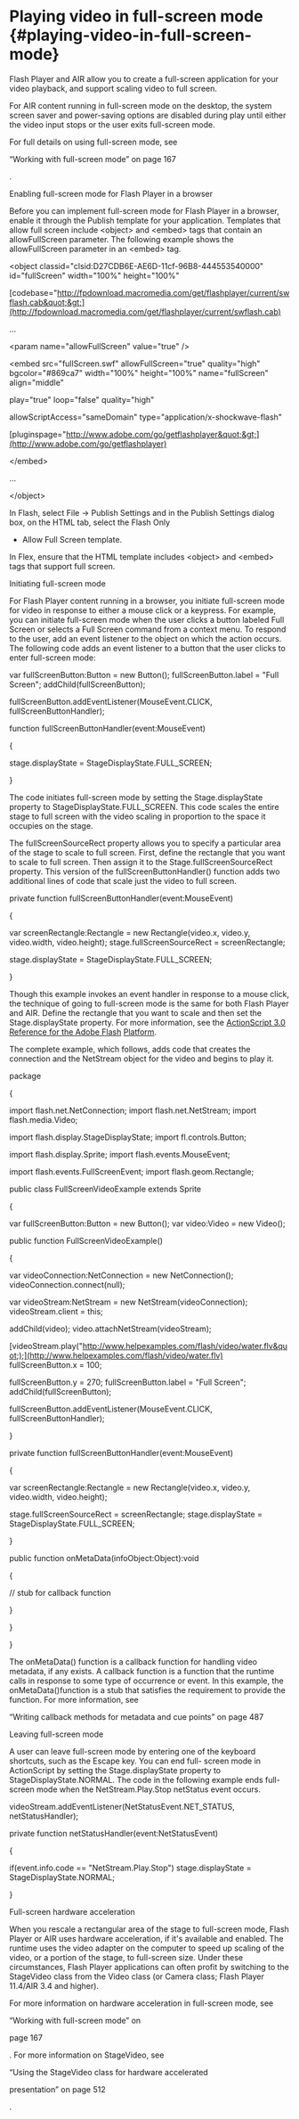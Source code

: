 # Playing video in full-screen mode {#playing-video-in-full-screen-mode}

Flash Player and AIR allow you to create a full-screen application for your video playback, and support scaling video to full screen.

For AIR content running in full-screen mode on the desktop, the system screen saver and power-saving options are disabled during play until either the video input stops or the user exits full-screen mode.

For full details on using full-screen mode, see

“Working with full-screen mode” on page 167

.

Enabling full-screen mode for Flash Player in a browser

Before you can implement full-screen mode for Flash Player in a browser, enable it through the Publish template for your application. Templates that allow full screen include &lt;object&gt; and &lt;embed&gt; tags that contain an allowFullScreen parameter. The following example shows the allowFullScreen parameter in an &lt;embed&gt; tag.

&lt;object classid=&quot;clsid:D27CDB6E-AE6D-11cf-96B8-444553540000&quot; id=&quot;fullScreen&quot; width=&quot;100%&quot; height=&quot;100%&quot;

[codebase=&quot;http://fpdownload.macromedia.com/get/flashplayer/current/swflash.cab&quot;&gt;](http://fpdownload.macromedia.com/get/flashplayer/current/swflash.cab)

...

&lt;param name=&quot;allowFullScreen&quot; value=&quot;true&quot; /&gt;

&lt;embed src=&quot;fullScreen.swf&quot; allowFullScreen=&quot;true&quot; quality=&quot;high&quot; bgcolor=&quot;#869ca7&quot; width=&quot;100%&quot; height=&quot;100%&quot; name=&quot;fullScreen&quot; align=&quot;middle&quot;

play=&quot;true&quot; loop=&quot;false&quot; quality=&quot;high&quot;

allowScriptAccess=&quot;sameDomain&quot; type=&quot;application/x-shockwave-flash&quot;

[pluginspage=&quot;http://www.adobe.com/go/getflashplayer&quot;&gt;](http://www.adobe.com/go/getflashplayer)

&lt;/embed&gt;

...

&lt;/object&gt;

In Flash, select File -&gt; Publish Settings and in the Publish Settings dialog box, on the HTML tab, select the Flash Only

- Allow Full Screen template.

In Flex, ensure that the HTML template includes &lt;object&gt; and &lt;embed&gt; tags that support full screen.

Initiating full-screen mode

For Flash Player content running in a browser, you initiate full-screen mode for video in response to either a mouse click or a keypress. For example, you can initiate full-screen mode when the user clicks a button labeled Full Screen or selects a Full Screen command from a context menu. To respond to the user, add an event listener to the object on which the action occurs. The following code adds an event listener to a button that the user clicks to enter full-screen mode:

var fullScreenButton:Button = new Button(); fullScreenButton.label = &quot;Full Screen&quot;; addChild(fullScreenButton);

fullScreenButton.addEventListener(MouseEvent.CLICK, fullScreenButtonHandler);

function fullScreenButtonHandler(event:MouseEvent)

{

stage.displayState = StageDisplayState.FULL_SCREEN;

}

The code initiates full-screen mode by setting the Stage.displayState property to StageDisplayState.FULL_SCREEN. This code scales the entire stage to full screen with the video scaling in proportion to the space it occupies on the stage.

The fullScreenSourceRect property allows you to specify a particular area of the stage to scale to full screen. First, define the rectangle that you want to scale to full screen. Then assign it to the Stage.fullScreenSourceRect property. This version of the fullScreenButtonHandler() function adds two additional lines of code that scale just the video to full screen.

private function fullScreenButtonHandler(event:MouseEvent)

{

var screenRectangle:Rectangle = new Rectangle(video.x, video.y, video.width, video.height); stage.fullScreenSourceRect = screenRectangle;

stage.displayState = StageDisplayState.FULL_SCREEN;

}

Though this example invokes an event handler in response to a mouse click, the technique of going to full-screen mode is the same for both Flash Player and AIR. Define the rectangle that you want to scale and then set the Stage.displayState property. For more information, see the [ActionScript 3.0 Reference for the Adobe Flash](http://help.adobe.com/en_US/FlashPlatform/reference/actionscript/3/index.html) [Platform](http://help.adobe.com/en_US/FlashPlatform/reference/actionscript/3/index.html).

The complete example, which follows, adds code that creates the connection and the NetStream object for the video and begins to play it.

package

{

import flash.net.NetConnection; import flash.net.NetStream; import flash.media.Video;

import flash.display.StageDisplayState; import fl.controls.Button;

import flash.display.Sprite; import flash.events.MouseEvent;

import flash.events.FullScreenEvent; import flash.geom.Rectangle;

public class FullScreenVideoExample extends Sprite

{

var fullScreenButton:Button = new Button(); var video:Video = new Video();

public function FullScreenVideoExample()

{

var videoConnection:NetConnection = new NetConnection(); videoConnection.connect(null);

var videoStream:NetStream = new NetStream(videoConnection); videoStream.client = this;

addChild(video); video.attachNetStream(videoStream);

[videoStream.play(&quot;http://www.helpexamples.com/flash/video/water.flv&quot;);](http://www.helpexamples.com/flash/video/water.flv) fullScreenButton.x = 100;

fullScreenButton.y = 270; fullScreenButton.label = &quot;Full Screen&quot;; addChild(fullScreenButton);

fullScreenButton.addEventListener(MouseEvent.CLICK, fullScreenButtonHandler);

}

private function fullScreenButtonHandler(event:MouseEvent)

{

var screenRectangle:Rectangle = new Rectangle(video.x, video.y, video.width, video.height);

stage.fullScreenSourceRect = screenRectangle; stage.displayState = StageDisplayState.FULL_SCREEN;

}

public function onMetaData(infoObject:Object):void

{

// stub for callback function

}

}

}

The onMetaData() function is a callback function for handling video metadata, if any exists. A callback function is a function that the runtime calls in response to some type of occurrence or event. In this example, the onMetaData()function is a stub that satisfies the requirement to provide the function. For more information, see

“Writing callback methods for metadata and cue points” on page 487

Leaving full-screen mode

A user can leave full-screen mode by entering one of the keyboard shortcuts, such as the Escape key. You can end full- screen mode in ActionScript by setting the Stage.displayState property to StageDisplayState.NORMAL. The code in the following example ends full-screen mode when the NetStream.Play.Stop netStatus event occurs.

videoStream.addEventListener(NetStatusEvent.NET_STATUS, netStatusHandler);

private function netStatusHandler(event:NetStatusEvent)

{

if(event.info.code == &quot;NetStream.Play.Stop&quot;) stage.displayState = StageDisplayState.NORMAL;

}

Full-screen hardware acceleration

When you rescale a rectangular area of the stage to full-screen mode, Flash Player or AIR uses hardware acceleration, if it&#039;s available and enabled. The runtime uses the video adapter on the computer to speed up scaling of the video, or a portion of the stage, to full-screen size. Under these circumstances, Flash Player applications can often profit by switching to the StageVideo class from the Video class (or Camera class; Flash Player 11.4/AIR 3.4 and higher).

For more information on hardware acceleration in full-screen mode, see

“Working with full-screen mode” on

page 167

. For more information on StageVideo, see

“Using the StageVideo class for hardware accelerated

presentation” on page 512

.